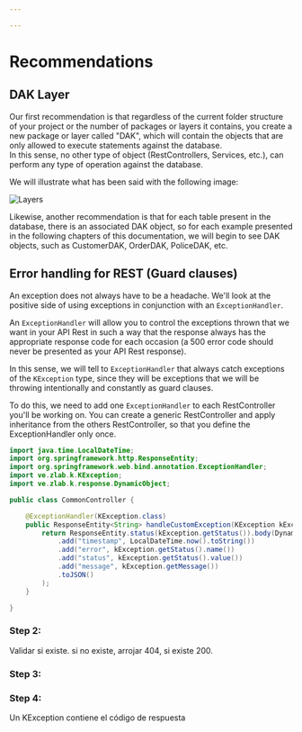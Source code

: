 ```yaml
---

---
```


# Recommendations

## DAK Layer

Our first recommendation is that regardless of the current folder structure of your project or the number of packages or layers it contains, you create a new package or layer called "DAK", which will contain the objects that are only allowed to execute statements against the database.<br/>
In this sense, no other type of object (RestControllers, Services, etc.), can perform any type of operation against the database.

We will illustrate what has been said with the following image:

![Layers](/img/layers.png)

Likewise, another recommendation is that for each table present in the database, there is an associated DAK object, so for each example presented in the following chapters of this documentation, we will begin to see DAK objects, such as CustomerDAK, OrderDAK, PoliceDAK, etc.

## Error handling for REST (Guard clauses)

An exception does not always have to be a headache. We'll look at the positive side of using exceptions in conjunction with an `ExceptionHandler`.

An `ExceptionHandler` will allow you to control the exceptions thrown that we want in your API Rest in such a way that the response always has the appropriate response code for each occasion (a 500 error code should never be presented as your API Rest response).

In this sense, we will tell to `ExceptionHandler` that always catch exceptions of the `KException` type, since they will be exceptions that we will be throwing intentionally and constantly as guard clauses.

To do this, we need to add one `ExceptionHandler` to each RestController you'll be working on. You can create a generic RestController and apply inheritance from the others RestController, so that you define the ExceptionHandler only once.

```java showLineNumbers
import java.time.LocalDateTime;
import org.springframework.http.ResponseEntity;
import org.springframework.web.bind.annotation.ExceptionHandler;
import ve.zlab.k.KException;
import ve.zlab.k.response.DynamicObject;

public class CommonController {

    @ExceptionHandler(KException.class)
    public ResponseEntity<String> handleCustomException(KException kException) {
        return ResponseEntity.status(kException.getStatus()).body(DynamicObject.create()
            .add("timestamp", LocalDateTime.now().toString())
            .add("error", kException.getStatus().name())
            .add("status", kException.getStatus().value())
            .add("message", kException.getMessage())
            .toJSON()
        );
    }

}
```
### Step 2:

Validar si existe. si no existe, arrojar 404, si existe 200.

### Step 3:

### Step 4:

Un KException contiene el código de respuesta